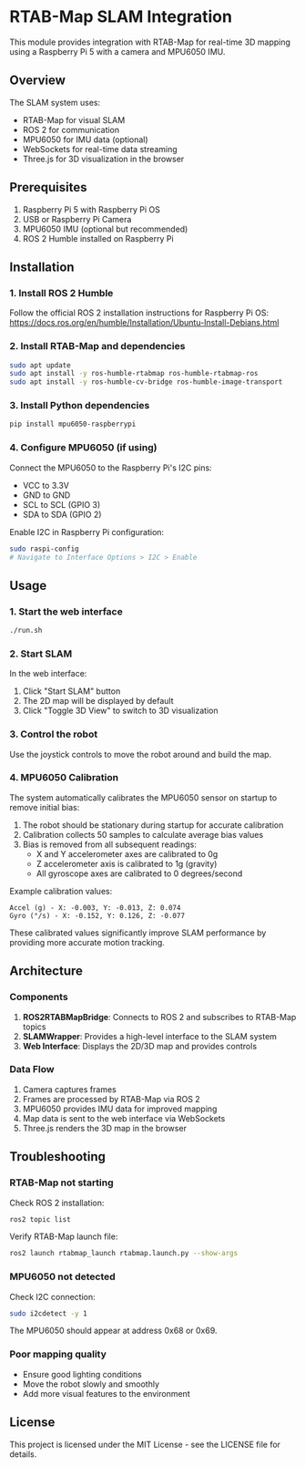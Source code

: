 # RTAB-Map SLAM Integration

This module provides integration with RTAB-Map for real-time 3D mapping using a Raspberry Pi 5 with a camera and MPU6050 IMU.

## Overview

The SLAM system uses:
- RTAB-Map for visual SLAM
- ROS 2 for communication
- MPU6050 for IMU data (optional)
- WebSockets for real-time data streaming
- Three.js for 3D visualization in the browser

## Prerequisites

1. Raspberry Pi 5 with Raspberry Pi OS
2. USB or Raspberry Pi Camera
3. MPU6050 IMU (optional but recommended)
4. ROS 2 Humble installed on Raspberry Pi

## Installation

### 1. Install ROS 2 Humble

Follow the official ROS 2 installation instructions for Raspberry Pi OS:
https://docs.ros.org/en/humble/Installation/Ubuntu-Install-Debians.html

### 2. Install RTAB-Map and dependencies

```bash
sudo apt update
sudo apt install -y ros-humble-rtabmap ros-humble-rtabmap-ros
sudo apt install -y ros-humble-cv-bridge ros-humble-image-transport
```

### 3. Install Python dependencies

```bash
pip install mpu6050-raspberrypi
```

### 4. Configure MPU6050 (if using)

Connect the MPU6050 to the Raspberry Pi's I2C pins:
- VCC to 3.3V
- GND to GND
- SCL to SCL (GPIO 3)
- SDA to SDA (GPIO 2)

Enable I2C in Raspberry Pi configuration:
```bash
sudo raspi-config
# Navigate to Interface Options > I2C > Enable
```

## Usage

### 1. Start the web interface

```bash
./run.sh
```

### 2. Start SLAM

In the web interface:
1. Click "Start SLAM" button
2. The 2D map will be displayed by default
3. Click "Toggle 3D View" to switch to 3D visualization

### 3. Control the robot

Use the joystick controls to move the robot around and build the map.

### 4. MPU6050 Calibration

The system automatically calibrates the MPU6050 sensor on startup to remove initial bias:

1. The robot should be stationary during startup for accurate calibration
2. Calibration collects 50 samples to calculate average bias values
3. Bias is removed from all subsequent readings:
   - X and Y accelerometer axes are calibrated to 0g
   - Z accelerometer axis is calibrated to 1g (gravity)
   - All gyroscope axes are calibrated to 0 degrees/second

Example calibration values:
```
Accel (g) - X: -0.003, Y: -0.013, Z: 0.074
Gyro (°/s) - X: -0.152, Y: 0.126, Z: -0.077
```

These calibrated values significantly improve SLAM performance by providing more accurate motion tracking.

## Architecture

### Components

1. **ROS2RTABMapBridge**: Connects to ROS 2 and subscribes to RTAB-Map topics
2. **SLAMWrapper**: Provides a high-level interface to the SLAM system
3. **Web Interface**: Displays the 2D/3D map and provides controls

### Data Flow

1. Camera captures frames
2. Frames are processed by RTAB-Map via ROS 2
3. MPU6050 provides IMU data for improved mapping
4. Map data is sent to the web interface via WebSockets
5. Three.js renders the 3D map in the browser

## Troubleshooting

### RTAB-Map not starting

Check ROS 2 installation:
```bash
ros2 topic list
```

Verify RTAB-Map launch file:
```bash
ros2 launch rtabmap_launch rtabmap.launch.py --show-args
```

### MPU6050 not detected

Check I2C connection:
```bash
sudo i2cdetect -y 1
```

The MPU6050 should appear at address 0x68 or 0x69.

### Poor mapping quality

- Ensure good lighting conditions
- Move the robot slowly and smoothly
- Add more visual features to the environment

## License

This project is licensed under the MIT License - see the LICENSE file for details. 